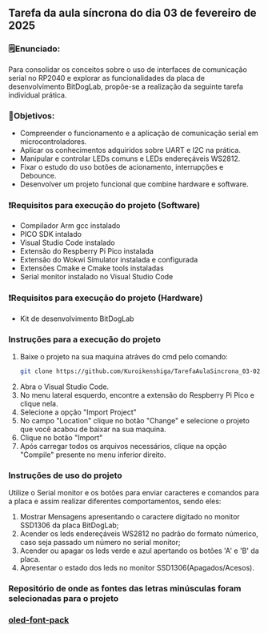 ## Tarefa da aula síncrona do dia 03 de fevereiro de 2025

### 🗒️Enunciado:
Para consolidar os conceitos sobre o uso de interfaces de comunicação serial no RP2040 e explorar
as funcionalidades da placa de desenvolvimento BitDogLab, propõe-se a realização da seguinte tarefa
individual prática.

### 📝Objetivos:
- Compreender o funcionamento e a aplicação de comunicação serial em microcontroladores.
- Aplicar os conhecimentos adquiridos sobre UART e I2C na prática.
- Manipular e controlar LEDs comuns e LEDs endereçáveis WS2812.
- Fixar o estudo do uso botões de acionamento, interrupções e Debounce.
- Desenvolver um projeto funcional que combine hardware e software.

### ❗Requisitos para execução do projeto (Software)
- Compilador Arm gcc instalado
- PICO SDK intalado
- Visual Studio Code instalado
- Extensão do Respberry Pi Pico instalada
- Extensão do Wokwi Simulator instalada e configurada
- Extensões Cmake e Cmake tools instaladas 
- Serial monitor instalado no Visual Studio Code
### ❗Requisitos para execução do projeto (Hardware)
- Kit de desenvolvimento BitDogLab

### Instruções para a execução do projeto

1. Baixe o projeto na sua maquina atráves do cmd pelo comando: 
    ```bash 
    git clone https://github.com/Kuroikenshiga/TarefaAulaSincrona_03-02.git
2. Abra o Visual Studio Code.
3. No menu lateral esquerdo, encontre a extensão do Respberry Pi Pico e clique nela.
4. Selecione a opção "Import Project"
5. No campo "Location" clique no botão "Change" e selecione o projeto que você acabou de baixar na sua maquina.
6. Clique no botão "Import"
7. Após carregar todos os arquivos necessários, clique na opção "Compile" presente no menu inferior direito.

### Instruções de uso do projeto

Utilize o Serial monitor e os botões para enviar caracteres e comandos para a placa e assim realizar diferentes comportamentos, sendo eles:<br>
1. Mostrar Mensagens apresentando o caractere digitado no monitor SSD1306 da placa BitDogLab;
2. Acender os leds endereçáveis WS2812 no padrão do formato númerico, caso seja passado um número no serial monitor;
3. Acender ou apagar os leds verde e azul apertando os botões 'A' e 'B' da placa.
4. Apresentar o estado dos leds no monitor SSD1306(Apagados/Acesos).

### Repositório de onde as fontes das letras minúsculas foram selecionadas para o projeto
### [oled-font-pack](https://github.com/lynniemagoo/oled-font-pack/tree/master?tab=MIT-1-ov-file)